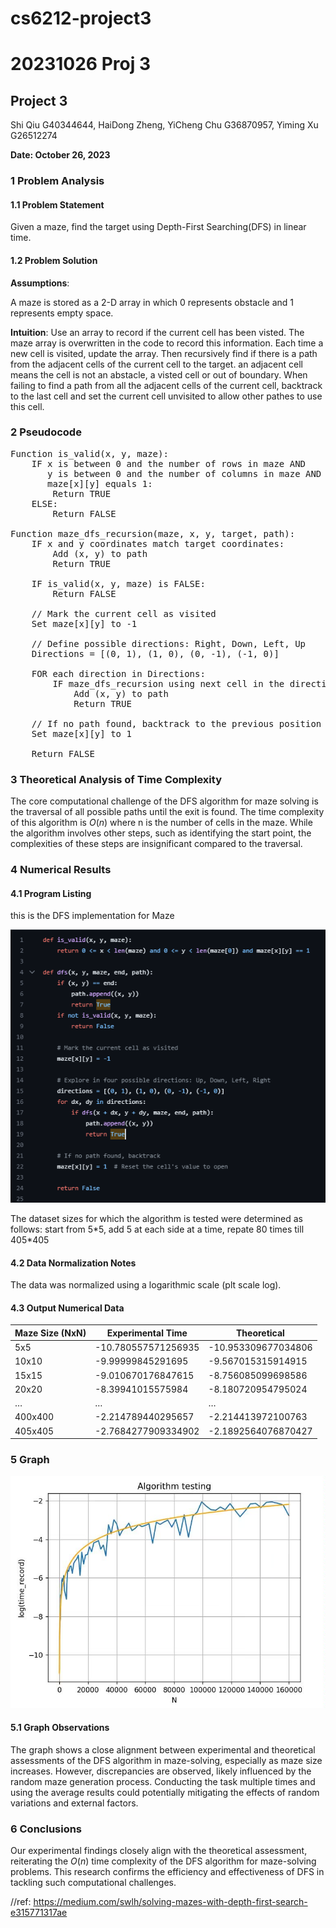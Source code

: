 # cs6212-project3


# 20231026 Proj 3

## Project 3

Shi Qiu G40344644, HaiDong Zheng, YiCheng Chu G36870957, Yiming Xu G26512274


**Date: October 26, 2023**

### 1 Problem Analysis
#### 1.1 Problem Statement
Given a maze, find the target using Depth-First Searching(DFS) in linear time.
#### 1.2 Problem Solution
**Assumptions**:


A maze is stored as a 2-D array in which 0 represents obstacle and 1 represents empty space.


**Intuition**:
Use an array to record if the current cell has been visted. The maze array is overwritten in the code to record this information.
Each time a new cell is visited, update the array. Then recursively find if there is a path from the adjacent cells of the current cell to the target. an adjacent cell means the cell is not an abstacle, a visted cell or out of boundary. When failing to find a path from all the adjacent cells of the current cell, backtrack to the last cell and set the current cell unvisited to allow other pathes to use this cell.

### 2 Pseudocode
<pre>
Function is_valid(x, y, maze):
    IF x is between 0 and the number of rows in maze AND 
       y is between 0 and the number of columns in maze AND 
       maze[x][y] equals 1:
        Return TRUE
    ELSE:
        Return FALSE

Function maze_dfs_recursion(maze, x, y, target, path):
    IF x and y coordinates match target coordinates:
        Add (x, y) to path
        Return TRUE
    
    IF is_valid(x, y, maze) is FALSE:
        Return FALSE

    // Mark the current cell as visited
    Set maze[x][y] to -1

    // Define possible directions: Right, Down, Left, Up
    Directions = [(0, 1), (1, 0), (0, -1), (-1, 0)]
    
    FOR each direction in Directions:
        IF maze_dfs_recursion using next cell in the direction is TRUE:
            Add (x, y) to path
            Return TRUE

    // If no path found, backtrack to the previous position
    Set maze[x][y] to 1
    
    Return FALSE
</pre>

### 3 Theoretical Analysis of Time Complexity

The core computational challenge of the DFS algorithm for maze solving is the traversal of all possible paths until the exit is found. The time complexity of this algorithm is $O(n)$ where n is the number of cells in the maze. While the algorithm involves other steps, such as identifying the start point, the complexities of these steps are insignificant compared to the traversal.

### 4 Numerical Results

#### 4.1 Program Listing

this is the DFS implementation for Maze


![(300)image.png|300](https://raw.githubusercontent.com/ryan0980/expert-potato/main/img/202310262221662.png)


The dataset sizes for which the algorithm is tested were determined as follows: start from 5\*5, add 5 at each side at a time, repate 80 times till 405\*405

#### 4.2 Data Normalization Notes

The data was normalized using a logarithmic scale (plt scale log).

#### 4.3 Output Numerical Data

| Maze Size (NxN) | Experimental Time  | Theoretical|
|-----------------|------------------------|-----------------------|
| 5x5 | -10.780557571256935 | -10.953309677034806 |
| 10x10 |-9.99999845291695 | -9.567015315914915 |
| 15x15 | -9.010670176847615 | -8.756085099698586 |
| 20x20 | -8.39941015575984 | -8.180720954795024|
| … | … | … |
| 400x400 |-2.214789440295657 | -2.214413972100763|
| 405x405 |-2.7684277909334902 |-2.1892564076870427 |

### 5 Graph

![image.png](https://raw.githubusercontent.com/ryan0980/expert-potato/main/img/202310262217260.png)

#### 5.1 Graph Observations

The graph shows a close alignment between experimental and theoretical assessments of the DFS algorithm in maze-solving, especially as maze size increases. However, discrepancies are observed, likely influenced by the random maze generation process. Conducting the task multiple times and using the average results could potentially mitigating the effects of random variations and external factors.

### 6 Conclusions

Our experimental findings closely align with the theoretical assessment, reiterating the $O(n)$ time complexity of the DFS algorithm for maze-solving problems. This research confirms the efficiency and effectiveness of DFS in tackling such computational challenges.

//ref: <https://medium.com/swlh/solving-mazes-with-depth-first-search-e315771317ae>
